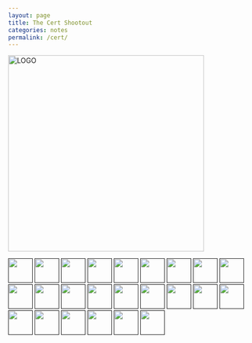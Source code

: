 ```yaml
---
layout: page
title: The Cert Shootout
categories: notes
permalink: /cert/
---
```


<img src="https://dcgc.io/cowboy.png" alt="LOGO" width="400" height="400"/>

<a href=""><img width=50 height=50 src="https://dcgc.io/aws_fund.png"/></a>
<a href=""><img width=50 height=50 src="https://dcgc.io/aws_security.png"/></a>
<a href=""><img width=50 height=50 src="https://dcgc.io/azure_fund.png"/></a>
<a href=""><img width=50 height=50 src="https://dcgc.io/azure_security.png"/></a>
<a href=""><img width=50 height=50 src="https://dcgc.io/ccdp_design.png"/></a>
<a href=""><img width=50 height=50 src="https://dcgc.io/ccnp_enterprise.png"/></a>
<a href=""><img width=50 height=50 src="https://dcgc.io/ccnp_security.png"/></a>
<a href=""><img width=50 height=50 src="https://dcgc.io/ceh.png"/></a>
<a href=""><img width=50 height=50 src="https://dcgc.io/cissp.png"/></a>
<a href=""><img width=50 height=50 src="https://dcgc.io/comptia_security.png"/></a>
<a href=""><img width=50 height=50 src="https://dcgc.io/comptia_cysa.png"/></a>
<a href=""><img width=50 height=50 src="https://dcgc.io/comptia_pentest.png"/></a>
<a href=""><img width=50 height=50 src="https://dcgc.io/comptia_casp.png"/></a>
<a href=""><img width=50 height=50 src="https://dcgc.io/cyberops_professional.png"/></a>
<a href=""><img width=50 height=50 src="https://dcgc.io/devnet_professional.png"/></a>
<a href=""><img width=50 height=50 src="https://dcgc.io/itil.png"/></a>
<a href=""><img width=50 height=50 src="https://dcgc.io/jncda.png"/></a>
<a href=""><img width=50 height=50 src="https://dcgc.io/jncia_cloud.png"/></a>
<a href=""><img width=50 height=50 src="https://dcgc.io/jncis_ent.png"/></a>
<a href=""><img width=50 height=50 src="https://dcgc.io/jncis_sec.png"/></a>
<a href=""><img width=50 height=50 src="https://dcgc.io/lpt.png"/></a>
<a href=""><img width=50 height=50 src="https://dcgc.io/oscp.png"/></a>
<a href=""><img width=50 height=50 src="https://dcgc.io/pecm.png"/></a>
<a href=""><img width=50 height=50 src="https://dcgc.io/pncse.png"/></a>
